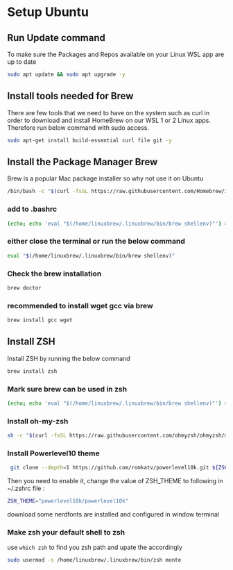 # Setup Ubuntu

## Run Update command

To make sure the Packages and Repos available on your Linux WSL app are up to date

```bash
sudo apt update && sudo apt upgrade -y
```

## Install tools needed for Brew

There are few tools that we need to have on the system such as curl in order to download
and install HomeBrew on our WSL 1 or 2 Linux apps. Therefore run below command with sudo access.

```bash
sudo apt-get install build-essential curl file git -y
```

## Install the Package Manager Brew

Brew is a popular Mac package installer so why not use it on Ubuntu

```bash
/bin/bash -c "$(curl -fsSL https://raw.githubusercontent.com/Homebrew/install/HEAD/install.sh)"
```

### add to .bashrc

```bash
(echo; echo 'eval "$(/home/linuxbrew/.linuxbrew/bin/brew shellenv)"') >> /home/mjones/.bashrc
```

### either close the terminal or run the below command

```bash
eval "$(/home/linuxbrew/.linuxbrew/bin/brew shellenv)"
```

### Check the brew installation

```bash
brew doctor
```

### recommended to install wget gcc via brew

```bash
brew install gcc wget
```

## Install ZSH
 
 Install ZSH by running the below command

```bash
brew install zsh
```

### Mark sure brew can be used in zsh   

```bash
(echo; echo 'eval "$(/home/linuxbrew/.linuxbrew/bin/brew shellenv)"') >> /home/mjones/.zshrc
```
### Install oh-my-zsh

```bash
sh -c "$(curl -fsSL https://raw.githubusercontent.com/ohmyzsh/ohmyzsh/master/tools/install.sh)"
```
### Install Powerlevel10 theme

```bash
 git clone --depth=1 https://github.com/romkatv/powerlevel10k.git ${ZSH_CUSTOM:-$HOME/.oh-my-zsh/custom}/themes/powerlevel10k
```
Then you need to enable it, change the value of ZSH_THEME to following in ~/.zshrc file :

```bash
ZSH_THEME="powerlevel10k/powerlevel10k"

```
download some nerdfonts are installed and configured in window terminal


### Make zsh your default shell to zsh

use `which zsh` to find you zsh path and upate the accordingly

```bash
sudo usermod -s /home/linuxbrew/.linuxbrew/bin/zsh monte
```
